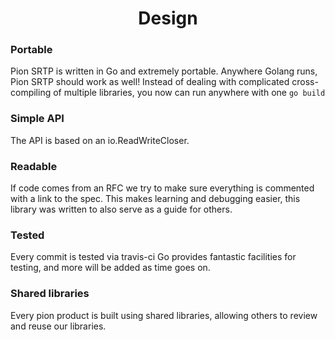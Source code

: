 <h1 align="center">
  Design
</h1>

### Portable

Pion SRTP is written in Go and extremely portable. Anywhere Golang runs, Pion SRTP should work as well! Instead of dealing with complicated
cross-compiling of multiple libraries, you now can run anywhere with one `go build`

### Simple API

The API is based on an io.ReadWriteCloser.

### Readable

If code comes from an RFC we try to make sure everything is commented with a link to the spec.
This makes learning and debugging easier, this library was written to also serve as a guide for others.

### Tested

Every commit is tested via travis-ci Go provides fantastic facilities for testing, and more will be added as time goes on.

### Shared libraries

Every pion product is built using shared libraries, allowing others to review and reuse our libraries.
